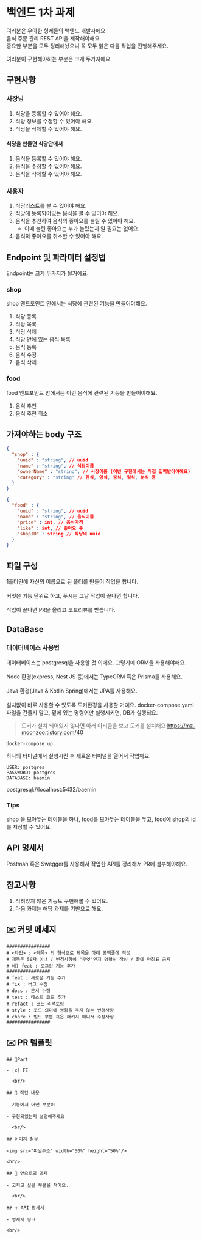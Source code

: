 # 백엔드 1차 과제

여러분은 우아한 형제들의 백엔드 개발자에요.<br>
음식 주문 관리 REST API을 제작해야해요. <br>
중요한 부분을 모두 정리해놨으니 꼭 모두 읽은 다음 작업을 진행해주세요.

여러분이 구현해야하는 부분은 크게 두가지에요.

## 구현사항
### 사장님
1. 식당을 등록할 수 있어야 해요.
2. 식당 정보를 수정할 수 있어야 해요.
3. 식당을 삭제할 수 있어야 해요.
#### 식당을 만들면 식당안에서
   1. 음식을 등록할 수 있어야 해요.
   2. 음식을 수정할 수 있어야 해요.
   3. 음식을 삭제할 수 있어야 해요.
### 사용자
1. 식당리스트를 볼 수 있어야 해요.
2. 식당에 등록되어있는 음식을 볼 수 있어야 해요.
3. 음식을 추천하여 음식의 좋아요를 늘릴 수 있어야 해요.
   - 이때 눌린 좋아요는 누가 눌렀는지 알 필요는 없어요.
4. 음식의 좋아요를 취소할 수 있어야 해요.

## Endpoint 및 파라미터 설정법
Endpoint는 크게 두가지가 될거에요.
### shop
shop 엔드포인트 안에서는 식당에 관련된 기능을 만들어야해요.
1. 식당 등록
2. 식당 목록
3. 식당 삭제
4. 식당 안에 있는 음식 목록
5. 음식 등록
6. 음식 수정
7. 음식 삭제
### food
food 엔드포인트 안에서는 이런 음식에 관련된 기능을 만들어야해요.
1. 음식 추천
2. 음식 추천 취소

## 가져야하는 body 구조
```json
{
  "shop" : {
    "uuid" : "string", // uuid
    "name" : "string", // 식당이름
    "ownerName" : "string", // 사장이름 (이번 구현에서는 직접 입력받아야해요)
    "category" : "string" // 한식, 양식, 중식, 일식, 분식 등
  }
}
```

```json
{
  "food" : {
    "uuid" : "string", // uuid
    "name" : "string", // 음식이름
    "price" : int, // 음식가격
    "like" : int, // 좋아요 수
    "shopID" : string // 식당의 uuid
  }
}
```

## 파일 구성
1폴더안에 자신의 이름으로 된 폴더를 만들어 작업을 합니다. <br> <br>
커밋은 기능 단위로 하고, 푸시는 그날 작업이 끝나면 합니다. <br> <br>
작업이 끝나면 PR을 올리고 코드리뷰를 받습니다.

## DataBase
### 데이터베이스 사용법
데이터베이스는 postgresql을 사용할 것 이에요. 그렇기에 ORM을 사용해야해요.<br/> <br>
Node 환경(express, Nest JS 등)에서는 TypeORM 혹은 Prisma를 사용해요. <br> <br>
Java 환경(Java & Kotlin Spring)에서는 JPA를 사용해요. <br> <br>
설치없이 바로 사용할 수 있도록 도커환경을 사용할 거예요. docker-compose.yaml파일을 건들지 말고, 밑에 있는 명령어만 실행시키면, DB가 실행되요.<br/>
> 도커가 설치 되어있지 않다면 아래 아티클을 보고 도커를 설치해요
> https://mz-moonzoo.tistory.com/40

```shell
docker-compose up
```
하나의 터미널에서 실행시킨 후 새로운 터미널을 열어서 작업해요.
```
USER: postgres
PASSWORD: postgres
DATABASE: baemin
```
postgresql://localhost:5432/baemin

### Tips
shop 을 모아두는 테이블을 하나, food를 모아두는 테이블을 두고, food에 shop의 id를 저장할 수 있어요.

## API 명세서
Postman 혹은 Swegger를 사용해서 작업한 API를 정리해서 PR에 첨부해야해요.

## 참고사항
1. 적혀있지 않은 기능도 구현해볼 수 있어요.
2. 다음 과제는 해당 과제를 기반으로 해요.


## ✉️ 커밋 메세지
```
################
# <타입> : <제목> 의 형식으로 제목을 아래 공백줄에 작성
# 제목은 50자 이내 / 변경사항이 "무엇"인지 명확히 작성 / 끝에 마침표 금지
# 예) feat : 로그인 기능 추가
################
# feat : 새로운 기능 추가
# fix : 버그 수정
# docs : 문서 수정
# test : 테스트 코드 추가
# refact : 코드 리팩토링
# style : 코드 의미에 영향을 주지 않는 변경사항
# chore : 빌드 부분 혹은 패키지 매니저 수정사항
################
```

## ✉️ PR 템플릿
```
## 🔘Part

- [x] FE

  <br/>

## 🔎 작업 내용

- 기능에서 어떤 부분이

- 구현되었는지 설명해주세요

  <br/>

## 이미지 첨부

<img src="파일주소" width="50%" height="50%"/>

<br/>

## 🔧 앞으로의 과제

- 고치고 싶은 부분을 적어요.

  <br/>

## ➕ API 명세서

- 명세서 링크

<br/>
```

